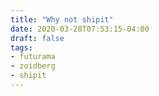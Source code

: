 ```yaml
---
title: "Why not shipit"
date: 2020-03-28T07:53:15-04:00
draft: false
tags:
- futurama
- zoidberg
- shipit
---
```

